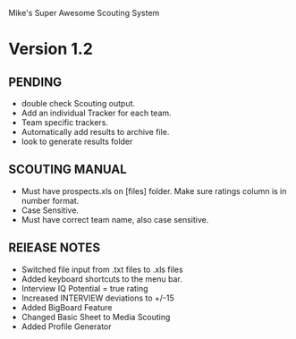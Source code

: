 Mike's Super Awesome Scouting System

Version 1.2
========

PENDING
--
+ double check Scouting output.
+ Add an individual Tracker for each team.
+ Team specific trackers.
+ Automatically add results to archive file.
+ look to generate results folder


SCOUTING MANUAL 
--
+ Must have prospects.xls on [files] folder. Make sure ratings column is in number format.
+ Case Sensitive.
+ Must have correct team name, also case sensitive.


RElEASE NOTES
--
+ Switched file input from .txt files to .xls files
+ Added keyboard shortcuts to the menu bar.
+ Interview IQ Potential = true rating
+ Increased INTERVIEW deviations to +/-15
+ Added BigBoard Feature
+ Changed Basic Sheet to Media Scouting
+ Added Profile Generator